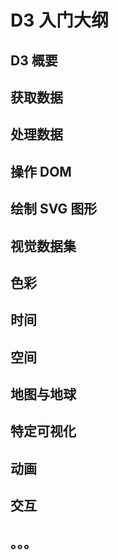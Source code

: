 # D3 入门大纲
## D3 概要
## 获取数据
## 处理数据
## 操作 DOM
## 绘制 SVG 图形
## 视觉数据集
## 色彩
## 时间
## 空间
## 地图与地球
## 特定可视化
## 动画
## 交互
## 。。。
